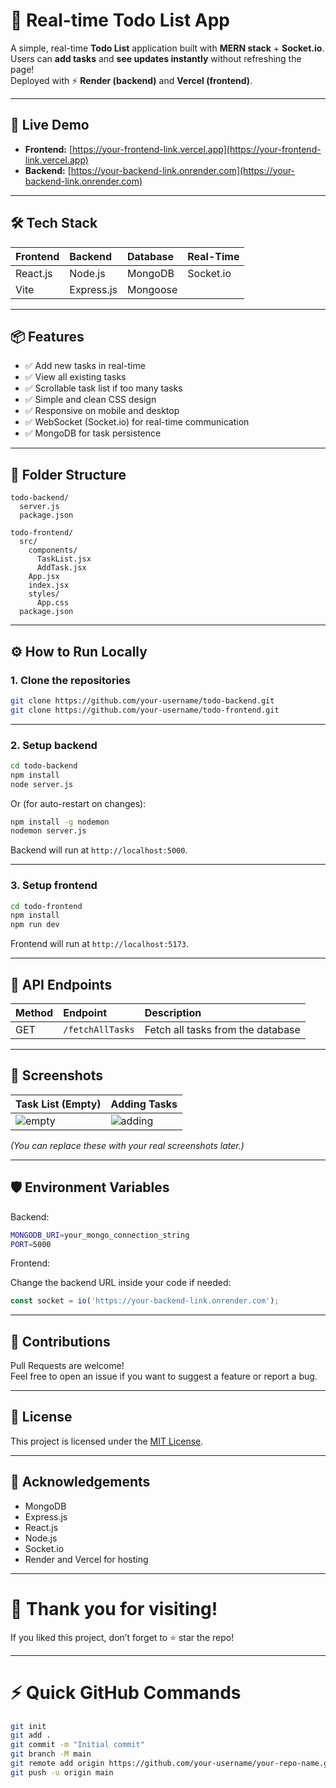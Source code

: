 # 📝 Real-time Todo List App

A simple, real-time **Todo List** application built with **MERN stack** + **Socket.io**.  
Users can **add tasks** and **see updates instantly** without refreshing the page!  
Deployed with ⚡ **Render (backend)** and **Vercel (frontend)**.

---

## 🚀 Live Demo

- **Frontend:** [https://your-frontend-link.vercel.app](https://your-frontend-link.vercel.app)
- **Backend:** [https://your-backend-link.onrender.com](https://your-backend-link.onrender.com)

---

## 🛠 Tech Stack

| Frontend | Backend | Database | Real-Time |
|:---|:---|:---|:---|
| React.js | Node.js | MongoDB | Socket.io |
| Vite | Express.js | Mongoose |  |

---

## 📦 Features

- ✅ Add new tasks in real-time
- ✅ View all existing tasks
- ✅ Scrollable task list if too many tasks
- ✅ Simple and clean CSS design
- ✅ Responsive on mobile and desktop
- ✅ WebSocket (Socket.io) for real-time communication
- ✅ MongoDB for task persistence

---

## 📂 Folder Structure

```
todo-backend/
  server.js
  package.json

todo-frontend/
  src/
    components/
      TaskList.jsx
      AddTask.jsx
    App.jsx
    index.jsx
    styles/
      App.css
  package.json
```

---

## ⚙️ How to Run Locally

### 1. Clone the repositories

```bash
git clone https://github.com/your-username/todo-backend.git
git clone https://github.com/your-username/todo-frontend.git
```

---

### 2. Setup backend

```bash
cd todo-backend
npm install
node server.js
```
Or (for auto-restart on changes):

```bash
npm install -g nodemon
nodemon server.js
```

Backend will run at `http://localhost:5000`.

---

### 3. Setup frontend

```bash
cd todo-frontend
npm install
npm run dev
```

Frontend will run at `http://localhost:5173`.

---

## 🔗 API Endpoints

| Method | Endpoint | Description |
|:---|:---|:---|
| GET | `/fetchAllTasks` | Fetch all tasks from the database |

---

## 📸 Screenshots

| Task List (Empty) | Adding Tasks |
|:---|:---|
| ![empty](https://dummyimage.com/600x400/cccccc/000000&text=No+Tasks) | ![adding](https://dummyimage.com/600x400/cccccc/000000&text=Adding+Tasks) |

_(You can replace these with your real screenshots later.)_

---

## 🛡️ Environment Variables

Backend:

```bash
MONGODB_URI=your_mongo_connection_string
PORT=5000
```

Frontend:

Change the backend URL inside your code if needed:

```javascript
const socket = io('https://your-backend-link.onrender.com');
```

---

## 🤝 Contributions

Pull Requests are welcome!  
Feel free to open an issue if you want to suggest a feature or report a bug.

---

## 📄 License

This project is licensed under the [MIT License](LICENSE).

---

## 🙏 Acknowledgements

- MongoDB
- Express.js
- React.js
- Node.js
- Socket.io
- Render and Vercel for hosting

---

# 🎉 Thank you for visiting!

If you liked this project, don’t forget to ⭐ star the repo!

---

# ⚡ Quick GitHub Commands

```bash
git init
git add .
git commit -m "Initial commit"
git branch -M main
git remote add origin https://github.com/your-username/your-repo-name.git
git push -u origin main
```
